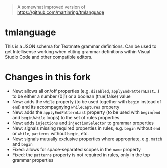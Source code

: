 > A somewhat improved version of https://github.com/martinring/tmlanguage

# tmlanguage

This is a JSON schema for Textmate grammar definitions. Can be used to get Intellisense working when etiting grammar definitions within Visual Studio Code and other compatible editors.

# Changes in this fork
- New: allows all on/off properties (e.g. `disabled`, `applyEndPatternLast`...) to be either a number (0|1) or a boolean (true|false) value
- New: adds the `while` property (to be used together with `begin` instead of `end`) and its accompagnying `whileCaptures` property
- New: adds the `applyEndPatternLast` property (to be used with `begin`/`end` and `begin`/`while` loops) to the set of rules properties
- New: adds `injections` and `injectionSelector` to grammar properties
- New: signals missing required properties in rules, e.g. `begin` without `end` or `while`, `patterns` without `begin`, etc.
- New: signals mutually exclusive properties where appropriate, e.g. `match` and `begin`
- Fixed: allows for space-separated scopes in the `name` property
- Fixed: the `patterns` property is not required in rules, only in the top grammar properties
